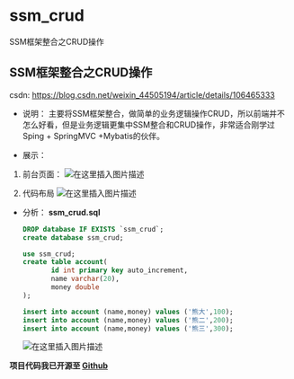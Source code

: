 # ssm_crud
SSM框架整合之CRUD操作

## SSM框架整合之CRUD操作
csdn: https://blog.csdn.net/weixin_44505194/article/details/106465333

 - 说明：
		主要将SSM框架整合，做简单的业务逻辑操作CRUD，所以前端并不怎么好看，但是业务逻辑更集中SSM整合和CRUD操作，非常适合刚学过Sping + SpringMVC +Mybatis的伙伴。
		
 - 展示：
 1. 前台页面：
![在这里插入图片描述](https://img-blog.csdnimg.cn/20200601080446657.png?x-oss-process=image/watermark,type_ZmFuZ3poZW5naGVpdGk,shadow_10,text_aHR0cHM6Ly9ibG9nLmNzZG4ubmV0L3dlaXhpbl80NDUwNTE5NA==,size_16,color_FFFFFF,t_70)

2. 代码布局
![在这里插入图片描述](https://img-blog.csdnimg.cn/2020060108093813.png)

- 分析：
	**ssm_crud.sql**
	```sql
	DROP database IF EXISTS `ssm_crud`;
	create database ssm_crud;
	
	use ssm_crud;
	create table account(  
	       id int primary key auto_increment,    
	       name varchar(20),    
	       money double 
	);
	
	insert into account (name,money) values ('熊大',100);
	insert into account (name,money) values ('熊二',200);
	insert into account (name,money) values ('熊三',300);
	```
	![在这里插入图片描述](https://img-blog.csdnimg.cn/20200601082118258.png)
	
**项目代码我已开源至 [Github](https://github.com/hello-hebin/ssm_crud)**
